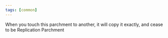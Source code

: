 ```yaml
---
tags: [common]
---
```

When you touch this parchment to another, it will copy it exactly, and cease to be Replication Parchment